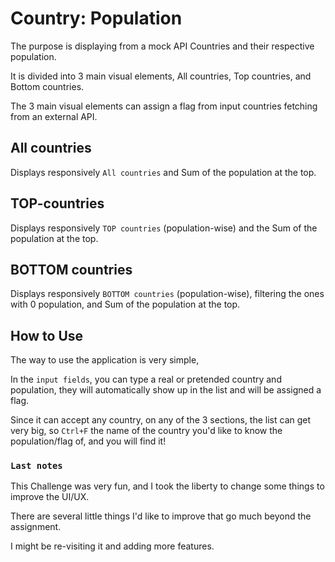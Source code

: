 # Country: Population

The purpose is displaying from a mock API Countries and their respective population.

It is divided into 3 main visual elements, All countries, Top countries, and Bottom countries.

The 3 main visual elements can assign a flag from input countries fetching from an external API.

## All countries

Displays responsively `All countries` and Sum of the population at the top.

## TOP-countries

Displays responsively `TOP countries` (population-wise) and the Sum of the population at the top.

## BOTTOM countries

Displays responsively `BOTTOM countries` (population-wise), filtering the ones with 0 population, and Sum of the population at the top.

## How to Use

The way to use the application is very simple,

In the `input fields`, you can type a real or pretended country and population, they will automatically show up in the list and will be assigned a flag.

Since it can accept any country, on any of the 3 sections, the list can get very big, so `Ctrl+F` the name of the country you'd like to know the population/flag of, and you will find it!

### `Last notes`

This Challenge was very fun, and I took the liberty to change some things to improve the UI/UX.

There are several little things I'd like to improve that go much beyond the assignment.

I might be re-visiting it and adding more features.
